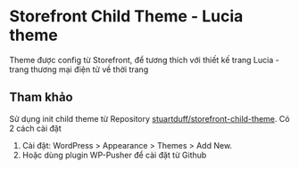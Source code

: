# Storefront Child Theme - Lucia theme

Theme được config từ Storefront, để tương thích với thiết kế trang Lucia - trang thương mại điện tử về thời trang

## Tham khảo

Sử dụng init child theme từ Repository [stuartduff/storefront-child-theme](https://github.com/stuartduff/storefront-child-theme).
Có 2 cách cài đặt
1. Cài đặt: WordPress > Appearance > Themes > Add New. 
2. Hoặc dùng plugin WP-Pusher để cài đặt từ Github



